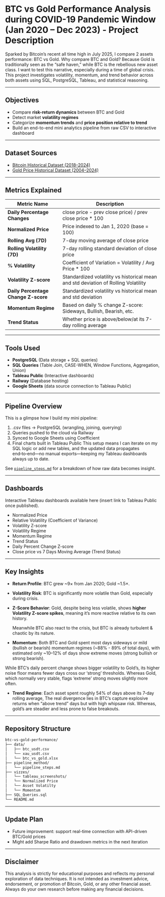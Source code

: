 # BTC vs Gold Performance Analysis during COVID-19 Pandemic Window (Jan 2020 – Dec 2023) - Project Description
Sparked by Bitcoin’s recent all time high in July 2025, I compare 2 assets performance: BTC vs Gold. 
Why compare BTC and Gold? Because Gold is traditionally seen as the “safe haven,” while BTC is the rebellious new asset class. I want to test this narrative, especially during a time of global crisis. This project investigates volatility, momentum, and trend behavior across both assets using SQL, PostgreSQL, Tableau, and statistical reasoning.

---

## Objectives

- Compare **risk-return dynamics** between BTC and Gold
- Detect market **volatility regimes**
- Categorize **momentum trends** and **price position relative to trend**
- Build an end-to-end mini analytics pipeline from raw CSV to interactive dashboard

---

## Dataset Sources

- [Bitcoin Historical Dataset (2018–2024)](https://www.kaggle.com/datasets/novandraanugrah/bitcoin-historical-datasets-2018-2024)
- [Gold Price Historical Dataset (2004–2024)](https://www.kaggle.com/datasets/novandraanugrah/xauusd-gold-price-historical-data-2004-2024)

---

## Metrics Explained

| Metric Name               | Description                                                                 |
|---------------------------|-----------------------------------------------------------------------------|
| **Daily Percentage Changes** | close price - prev close price) / prev close price  * 100                |
| **Normalized Price**      | Price indexed to Jan 1, 2020 (base = 100)                                   |
| **Rolling Avg (7D)**      | 7-day moving average of close price                                         |
| **Rolling Volatility (7D)** | 7-day rolling standard deviation of close price                            |
| **% Volatility**          | Coefficient of Variation = Volatility / Avg Price * 100                     |
| **Volatility Z-score**    | Standardized volatility vs historical mean and std deviation of Rolling Volatility |
| **Daily Percentage Change Z-score**    | Standardized volatility vs historical mean and std deviation   |
| **Momentum Regime**       | Based on daily % change Z-score: Sideways, Bullish, Bearish, etc.           |
| **Trend Status**          | Whether price is above/below/at its 7-day rolling average                    |

---

## Tools Used

- **PostgreSQL** (Data storage + SQL queries)
- **SQL Queries** (Table Join, CASE-WHEN, Window Functions, Aggregation, Union)
- **Tableau Public** (Interactive dashboards)
- **Railway** (Database hosting)
- **Google Sheets** (data source connection to Tableau Public)

---

## Pipeline Overview

This is a glimpse how I build my mini pipeline: 
1. .csv files → PostgreSQL (wrangling, joining, querying)
2. Queries pushed to the cloud via Railway
3. Synced to Google Sheets using Coefficient
4. Final charts built in Tableau Public
This setup means I can iterate on my SQL logic or add new tables, and the updated data propagates end‑to‑end—no manual exports—keeping my Tableau dashboards always up to date.


See [`pipeline_steps.md`](https://github.com/yudityaartha/BTC-vs-Gold-Performance-Analysis-during-COVID-19-Pandemic-Window/blob/main/pipeline_method/pipeline_steps.md) for a breakdown of how raw data becomes insight.

---

## Dashboards

Interactive Tableau dashboards available here (insert link to Tableau Public once published).

- Normalized Price
- Relative Volatility (Coefficient of Variance)
- Volatility Z-score
- Volatility Regime
- Momentum Regime
- Trend Status
- Daily Percent Change Z-score
- Close price vs 7 Days Moving Average (Trend Status)

---

## Key Insights

- **Return Profile**: BTC grew ~9× from Jan 2020; Gold ~1.5×.
- **Volatility Risk**: BTC is significantly more volatile than Gold, especially during crisis.
- **Z-Score Behavior**: Gold, despite being less volatile, shows **higher Volatility Z-score spikes**, meaning it’s more reactive relative to its own history.

  Meanwhile BTC also react to the crisis, but BTC is already turbulent & chaotic by its nature.
- **Momentum**: Both BTC and Gold spent most days sideways or mild (bullish or bearish) momentum regimes (~88% - 89% of total days), with estimated only ~10–12% of days show extreme moves (strong bullish or strong bearish).
  
While BTC’s daily percent change shows bigger volatility to Gold’s, its higher noise floor means fewer days cross our ‘strong’ thresholds. Whereas Gold, which normally very stable, flags ‘extreme’ strong moves slightly more often.
- **Trend Regime**: Each asset spent roughly 54% of days above its 7‑day rolling average, The real divergence lies in BTC’s capture explosive returns when “above trend” days but with high whipsaw risk. Whereas, gold’s are steadier and less prone to false breakouts.



---

## Repository Structure

```bash
btc-vs-gold-performance/
├── data/
│   ├── btc_usdt.csv
│   └── xau_usdt.csv
│   └── btc_vs_gold.xlsx
├── pipeline_method/
│   └── pipeline_steps.md
├── vizzes/
│   └── tableau_screenshots/
│   └── Normalized Price
│   └── Asset Volatilty
│   └── Momentum
├── SQL_Queries.sql
└── README.md
```

---

## Update Plan
- Future improvement: support real-time connection with API-driven BTC/Gold prices
- Might add Sharpe Ratio and drawdown metrics in the next iteration

--- 

## Disclaimer
This analysis is strictly for educational purposes and reflects my personal exploration of data techniques. It is not intended as investment advice, endorsement, or promotion of Bitcoin, Gold, or any other financial asset. Always do your own research before making any financial decisions.
